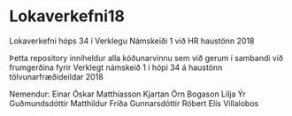 # Lokaverkefni18
Lokaverkefni hóps 34 í Verklegu Námskeiði 1 við HR haustönn 2018


Þetta repository inniheldur alla kóðunarvinnu sem við gerum í sambandi við frumgerðina fyrir Verklegt námskeið 1 í hópi 34 á haustönn tölvunarfræðideildar 2018

Nemendur:   Einar Óskar Matthíasson
            Kjartan Örn Bogason
            Lilja Ýr Guðmundsdóttir
            Matthildur Fríða Gunnarsdóttir
            Róbert Elís Villalobos